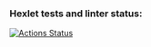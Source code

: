 ### Hexlet tests and linter status:
[![Actions Status](https://github.com/bogomo1ov/java-project-61/workflows/hexlet-check/badge.svg)](https://github.com/bogomo1ov/java-project-61/actions)